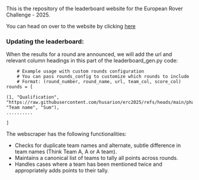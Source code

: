 This is the repository of the leaderboard website for the European Rover Challenge - 2025.

You can head on over to the website by clicking [here](https://iitbmartian.github.io/erc-2025-leaderboard/)
### Updating the leaderboard:

When the results for a round are announced, we will add the url and relevant column headings in this part of the leaderboard_gen.py code:

```
    # Example usage with custom rounds configuration
    # You can pass rounds_config to customize which rounds to include
    # Format: (round_number, round_name, url, team_col, score_col)
rounds = [
  
(1, "Qualification",  "https://raw.githubusercontent.com/husarion/erc2025/refs/heads/main/phase_1/qualification_results.md",  "Team name", "Sum"),
..........

]
```

The webscraper has the following functionalities:
* Checks for duplicate team names and alternate, subtle difference in team names (Think Team A, A or A team).
* Maintains a canonical list of teams to tally all points across rounds.
* Handles cases where a team has been mentioned twice and appropriately adds points to their tally.